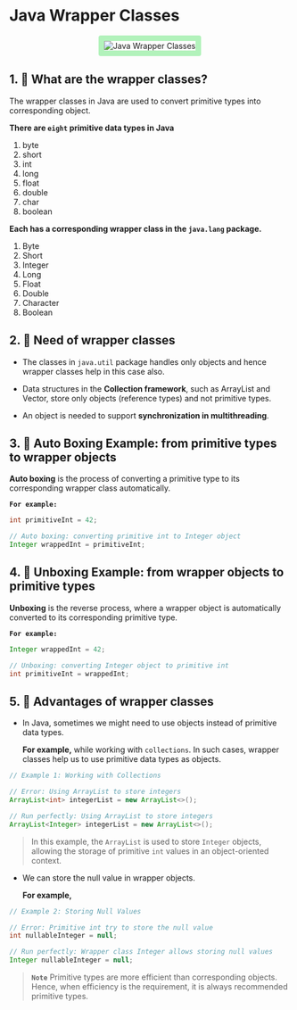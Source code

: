 # Java Wrapper Classes

<p align="center">
  <img src="https://res.cloudinary.com/dq3pru6ji/image/upload/v1709370103/wrapper_classes_in_java_oz3zsu.png" alt="Java Wrapper Classes" style="border: 10px solid #b2f2bb; border-radius: 4px;" >
</p>

## 1. 📝 What are the wrapper classes?

The wrapper classes in Java are used to convert primitive types into corresponding object.

**There are `eight` primitive data types in Java**

1. byte
2. short
3. int
4. long
5. float
6. double
7. char
8. boolean

**Each has a corresponding wrapper class in the `java.lang` package.**

1. Byte
2. Short
3. Integer
4. Long
5. Float
6. Double
7. Character
8. Boolean

## 2. 📝 Need of wrapper classes

- The classes in `java.util` package handles only objects and hence wrapper classes help in this case also.

- Data structures in the **Collection framework**, such as ArrayList and Vector, store only objects (reference types) and not primitive types.

- An object is needed to support **synchronization in multithreading**.

## 3. 📝 Auto Boxing Example: from primitive types to wrapper objects

**Auto boxing** is the process of converting a primitive type to its corresponding wrapper class automatically.

**`For example:`**

```java
int primitiveInt = 42;

// Auto boxing: converting primitive int to Integer object
Integer wrappedInt = primitiveInt;
```

## 4. 📝 Unboxing Example: from wrapper objects to primitive types

**Unboxing** is the reverse process, where a wrapper object is automatically converted to its corresponding primitive type.

**`For example:`**

```java
Integer wrappedInt = 42;

// Unboxing: converting Integer object to primitive int
int primitiveInt = wrappedInt;
```

## 5. 📝 Advantages of wrapper classes

- In Java, sometimes we might need to use objects instead of primitive data types.

  **For example,** while working with `collections`. In such cases, wrapper classes help us to use primitive data types as objects.

```java
// Example 1: Working with Collections

// Error: Using ArrayList to store integers
ArrayList<int> integerList = new ArrayList<>();

// Run perfectly: Using ArrayList to store integers
ArrayList<Integer> integerList = new ArrayList<>();
```

> In this example, the `ArrayList` is used to store `Integer` objects, allowing the storage of primitive `int` values in an object-oriented context.

- We can store the null value in wrapper objects.

  **For example,**

```java
// Example 2: Storing Null Values

// Error: Primitive int try to store the null value
int nullableInteger = null;

// Run perfectly: Wrapper class Integer allows storing null values
Integer nullableInteger = null;
```

> **`Note`** Primitive types are more efficient than corresponding objects. Hence, when efficiency is the requirement, it is always recommended primitive types.
